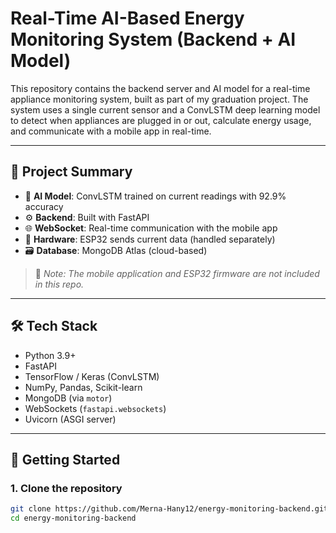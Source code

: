 # Real-Time AI-Based Energy Monitoring System (Backend + AI Model)

This repository contains the backend server and AI model for a real-time appliance monitoring system, built as part of my graduation project. The system uses a single current sensor and a ConvLSTM deep learning model to detect when appliances are plugged in or out, calculate energy usage, and communicate with a mobile app in real-time.

---

## 📌 Project Summary

- 🧠 **AI Model**: ConvLSTM trained on current readings with 92.9% accuracy  
- ⚙️ **Backend**: Built with FastAPI  
- 🌐 **WebSocket**: Real-time communication with the mobile app  
- 🔌 **Hardware**: ESP32 sends current data (handled separately)  
- 🗃️ **Database**: MongoDB Atlas (cloud-based)

> 🚨 *Note: The mobile application and ESP32 firmware are not included in this repo.*

---

## 🛠️ Tech Stack

- Python 3.9+
- FastAPI
- TensorFlow / Keras (ConvLSTM)
- NumPy, Pandas, Scikit-learn
- MongoDB (via `motor`)
- WebSockets (`fastapi.websockets`)
- Uvicorn (ASGI server)

---

## 🚀 Getting Started

### 1. Clone the repository

```bash
git clone https://github.com/Merna-Hany12/energy-monitoring-backend.git
cd energy-monitoring-backend
